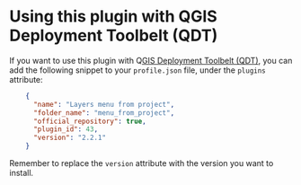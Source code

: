 # Using this plugin with QGIS Deployment Toolbelt (QDT)

If you want to use this plugin with Q[GIS Deployment Toolbelt (QDT)](https://qgis-deployment.github.io/qgis-deployment-toolbelt-cli/), you can add the following snippet to your `profile.json` file, under the `plugins` attribute:

```json
    {
      "name": "Layers menu from project",
      "folder_name": "menu_from_project",
      "official_repository": true,
      "plugin_id": 43,
      "version": "2.2.1"
    }
```

Remember to replace the `version` attribute with the version you want to install.
